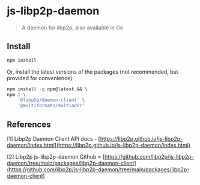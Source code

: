 # js-libp2p-daemon

> A daemon for libp2p, also available in Go

## Install

```sh
npm install
```

Or, install the latest versions of the packages (not recommended, but provided for convenience):
```sh
npm install -g npm@latest && \
npm i \
    '@libp2p/daemon-client' \
    '@multiformats/multiaddr'
```


## References

[1] Libp2p Daemon Client API docs - [https://libp2p.github.io/js-libp2p-daemon/index.html](https://libp2p.github.io/js-libp2p-daemon/index.html)

[2] Libp2p js-libp2p-daemon Github = [https://github.com/libp2p/js-libp2p-daemon/tree/main/packages/libp2p-daemon-client](https://github.com/libp2p/js-libp2p-daemon/tree/main/packages/libp2p-daemon-client)